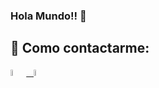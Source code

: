 ### Hola Mundo!! 👋

## :paperclip: Como contactarme:
<span >
<a href="https://www.linkedin.com/in/lautaro-ferreyra-6713201ba/" ><img width="5%" src="https://www.flaticon.es/icono-premium/linkedin_3536505?term=linkedin&page=1&position=1&page=1&position=1&related_id=3536505&origin=search#"> &nbsp;
<a href="mailto:ferreyralautaro69@gmail.com" ><img width="5%" src="https://www.flaticon.es/iconos-gratis/gmail">
</span>

